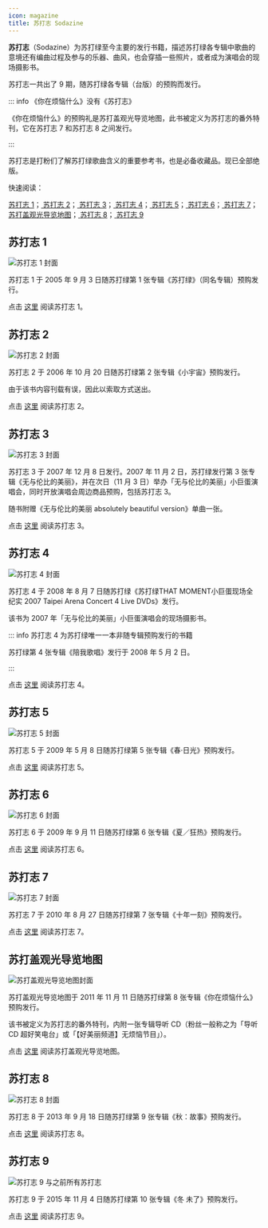 ```yaml
---
icon: magazine
title: 苏打志 Sodazine
---
```


**苏打志**（Sodazine）为苏打绿至今主要的发行书籍，描述苏打绿各专辑中歌曲的意境还有编曲过程及参与的乐器、曲风，也会穿插一些照片，或者成为演唱会的现场摄影书。

苏打志一共出了 9 期，随苏打绿各专辑（台版）的预购而发行。

::: info 《你在烦恼什么》没有《苏打志》

《你在烦恼什么》的预购礼是苏打盖观光导览地图，此书被定义为苏打志的番外特刊，它在苏打志 7 和苏打志 8 之间发行。

:::

苏打志是打粉们了解苏打绿歌曲含义的重要参考书，也是必备收藏品。现已全部绝版。

快速阅读：

[<FontIcon icon="soda-drink" /> 苏打志 1](sodazine1)；[<FontIcon icon="universe" /> 苏打志 2](sodazine2)；[<FontIcon icon="butterfly" /> 苏打志 3](sodazine3)；[<FontIcon icon="sleep" /> 苏打志 4](sodazine4)；[<FontIcon icon="sapling" /> 苏打志 5](sodazine5)；[<FontIcon icon="icecream" /> 苏打志 6](sodazine6)；[<FontIcon icon="mask" /> 苏打志 7](sodazine7)；[<FontIcon icon="sad" /> 苏打盖观光导览地图](sodaguide)；[<FontIcon icon="leaf" /> 苏打志 8](sodazine8)；[<FontIcon icon="snow" /> 苏打志 9](sodazine9)

## <FontIcon icon="soda-drink" /> 苏打志 1

![苏打志 1 封面](https://cdn.jsdelivr.net/gh/kaluojushi/sodaguide@picbed/resources/sodazine/1.jpg)

苏打志 1 于 2005 年 9 月 3 日随苏打绿第 1 张专辑《苏打绿》（同名专辑）预购发行。

点击 [这里](sodazine1) 阅读苏打志 1。

## <FontIcon icon="universe" /> 苏打志 2

![苏打志 2 封面](https://cdn.jsdelivr.net/gh/kaluojushi/sodaguide@picbed/resources/sodazine/2.jpg)

苏打志 2 于 2006 年 10 月 20 日随苏打绿第 2 张专辑《小宇宙》预购发行。

由于该书内容刊载有误，因此以索取方式送出。

点击 [这里](sodazine2) 阅读苏打志 2。

## <FontIcon icon="butterfly" /> 苏打志 3

![苏打志 3 封面](https://cdn.jsdelivr.net/gh/kaluojushi/sodaguide@picbed/resources/sodazine/3.jpg)

苏打志 3 于 2007 年 12 月 8 日发行。2007 年 11 月 2 日，苏打绿发行第 3 张专辑《无与伦比的美丽》，并在次日（11 月 3 日）举办「无与伦比的美丽」小巨蛋演唱会，同时开放演唱会周边商品预购，包括苏打志 3。

随书附赠《无与伦比的美丽 absolutely beautiful version》单曲一张。

点击 [这里](sodazine3) 阅读苏打志 3。

## <FontIcon icon="sleep" /> 苏打志 4

![苏打志 4 封面](https://cdn.jsdelivr.net/gh/kaluojushi/sodaguide@picbed/resources/sodazine/4.jpg)

苏打志 4 于 2008 年 8 月 7 日随苏打绿《苏打绿THAT MOMENT小巨蛋现场全纪实 2007 Taipei Arena Concert 4 Live DVDs》发行。

该书为 2007 年「无与伦比的美丽」小巨蛋演唱会的现场摄影书。

::: info 苏打志 4 为苏打绿唯一一本非随专辑预购发行的书籍

苏打绿第 4 张专辑《陪我歌唱》发行于 2008 年 5 月 2 日。

:::

点击 [这里](sodazine4) 阅读苏打志 4。

## <FontIcon icon="sapling" /> 苏打志 5

![苏打志 5 封面](https://cdn.jsdelivr.net/gh/kaluojushi/sodaguide@picbed/resources/sodazine/5.jpg)

苏打志 5 于 2009 年 5 月 8 日随苏打绿第 5 张专辑《春·日光》预购发行。

点击 [这里](sodazine5) 阅读苏打志 5。

## <FontIcon icon="icecream" /> 苏打志 6

![苏打志 6 封面](https://cdn.jsdelivr.net/gh/kaluojushi/sodaguide@picbed/resources/sodazine/6.jpg)

苏打志 6 于 2009 年 9 月 11 日随苏打绿第 6 张专辑《夏／狂热》预购发行。

点击 [这里](sodazine6) 阅读苏打志 6。

## <FontIcon icon="mask" /> 苏打志 7

![苏打志 7 封面](https://cdn.jsdelivr.net/gh/kaluojushi/sodaguide@picbed/resources/sodazine/7.jpg)

苏打志 7 于 2010 年 8 月 27 日随苏打绿第 7 张专辑《十年一刻》预购发行。

点击 [这里](sodazine7) 阅读苏打志 7。

## <FontIcon icon="sad" /> 苏打盖观光导览地图

![苏打盖观光导览地图封面](https://cdn.jsdelivr.net/gh/kaluojushi/sodaguide@picbed/resources/sodazine/g.jpg)

苏打盖观光导览地图于 2011 年 11 月 11 日随苏打绿第 8 张专辑《你在烦恼什么》预购发行。

该书被定义为苏打志的番外特刊，内附一张专辑导听 CD（粉丝一般称之为「导听 CD 超好笑电台」或「【好美丽频道】无烦恼节目」）。

点击 [这里](sodaguide) 阅读苏打盖观光导览地图。

## <FontIcon icon="leaf" /> 苏打志 8

![苏打志 8 封面](https://cdn.jsdelivr.net/gh/kaluojushi/sodaguide@picbed/resources/sodazine/8.jpg)

苏打志 8 于 2013 年 9 月 18 日随苏打绿第 9 张专辑《秋：故事》预购发行。

点击 [这里](sodazine8) 阅读苏打志 8。

## <FontIcon icon="snow" /> 苏打志 9

![苏打志 9 与之前所有苏打志](https://cdn.jsdelivr.net/gh/kaluojushi/sodaguide@picbed/resources/sodazine/9.jpg)

苏打志 9 于 2015 年 11 月 4 日随苏打绿第 10 张专辑《冬 未了》预购发行。

点击 [这里](sodazine9) 阅读苏打志 9。
